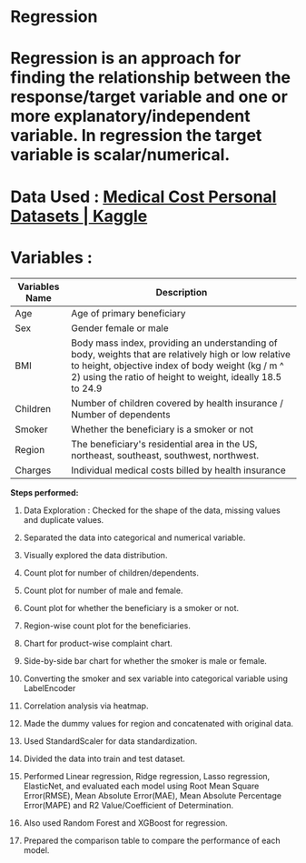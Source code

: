 # Regression

# 

# Regression is an approach for finding the relationship between the response/target variable and one or more explanatory/independent variable. In regression the target variable is scalar/numerical.

# 

# Data Used : [Medical Cost Personal Datasets \| Kaggle](https://www.kaggle.com/mirichoi0218/insurance)

# 

# Variables :

| **Variables Name** | **Description**                                                                                                                                                                                                         |
|--------------------|-------------------------------------------------------------------------------------------------------------------------------------------------------------------------------------------------------------------------|
| Age                |  Age of primary beneficiary                                                                                                                                                                                             |
| Sex                | Gender female or male                                                                                                                                                                                                   |
| BMI                | Body mass index, providing an understanding of body, weights that are relatively high or low relative to height, objective index of body weight (kg / m \^ 2) using the ratio of height to weight, ideally 18.5 to 24.9 |
| Children           | Number of children covered by health insurance / Number of dependents                                                                                                                                                   |
| Smoker             | Whether the beneficiary is a smoker or not                                                                                                                                                                              |
| Region             | The beneficiary's residential area in the US, northeast, southeast, southwest, northwest.                                                                                                                               |
| Charges            | Individual medical costs billed by health insurance                                                                                                                                                                     |

**Steps performed:**

1.  Data Exploration : Checked for the shape of the data, missing values and
    duplicate values.

2.  Separated the data into categorical and numerical variable.

3.  Visually explored the data distribution.

4.  Count plot for number of children/dependents.

5.  Count plot for number of male and female.

6.  Count plot for whether the beneficiary is a smoker or not.

7.  Region-wise count plot for the beneficiaries.

8.  Chart for product-wise complaint chart.

9.  Side-by-side bar chart for whether the smoker is male or female.

10. Converting the smoker and sex variable into categorical variable using
    LabelEncoder

11. Correlation analysis via heatmap.

12. Made the dummy values for region and concatenated with original data.

13. Used StandardScaler for data standardization.

14. Divided the data into train and test dataset.

15. Performed Linear regression, Ridge regression, Lasso regression, ElasticNet,
    and evaluated each model using Root Mean Square Error(RMSE), Mean Absolute
    Error(MAE), Mean Absolute Percentage Error(MAPE) and R2 Value/Coefficient of
    Determination.

16. Also used Random Forest and XGBoost for regression.

17. Prepared the comparison table to compare the performance of each model.
